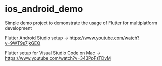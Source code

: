# ios_android_demo

Simple demo project to demonstrate the usage of Flutter for multiplatform development

Flutter Android Studio setup -> https://www.youtube.com/watch?v=9WT9s7jkGEQ

Flutter setup for Visual Studio Code on Mac -> https://www.youtube.com/watch?v=343PpFsTDvM

